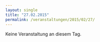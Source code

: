 ```yaml
---
layout: single
title: "27.02.2015"
permalink: /veranstaltungen/2015/02/27/
---
```


Keine Veranstaltung an diesem Tag.
